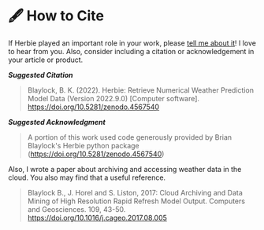 # 🖋 How to Cite

If Herbie played an important role in your work, please [tell me about it](https://github.com/blaylockbk/Herbie/discussions/categories/show-and-tell)! I love to hear from you. Also, consider including a citation or acknowledgement in your article or product.

***Suggested Citation***

> Blaylock, B. K. (2022). Herbie: Retrieve Numerical Weather Prediction Model Data (Version 2022.9.0) [Computer software]. <https://doi.org/10.5281/zenodo.4567540>

***Suggested Acknowledgment***

> A portion of this work used code generously provided by Brian Blaylock's Herbie python package (<https://doi.org/10.5281/zenodo.4567540>)


Also, I wrote a paper about archiving and accessing weather data in the cloud. You also may find that a useful reference.

> Blaylock B., J. Horel and S. Liston, 2017: Cloud Archiving and Data Mining of High Resolution Rapid Refresh Model Output. Computers and Geosciences. 109, 43-50. <https://doi.org/10.1016/j.cageo.2017.08.005>
